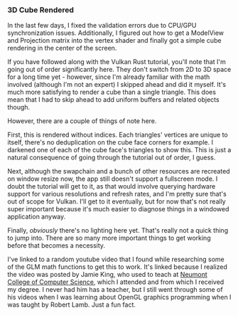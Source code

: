 ### 3D Cube Rendered

In the last few days, I fixed the validation errors due to CPU/GPU synchronization issues.
Additionally, I figured out how to get a ModelView and Projection matrix into the vertex
shader and finally got a simple cube rendering in the center of the screen.

If you have followed along with the Vulkan Rust tutorial, you'll note that I'm going out
of order significantly here. They don't switch from 2D to 3D space for a long time yet -
however, since I'm already familiar with the math involved (although I'm not an expert)
I skipped ahead and did it myself. It's much more satisfying to render a cube than a single
triangle. This does mean that I had to skip ahead to add uniform buffers and related objects
though.

However, there are a couple of things of note here.

First, this is rendered without indices. Each triangles' vertices are unique to itself,
there's no deduplication on the cube face corners for example. I darkened one of each
of the cube face's triangles to show this. This is just a natural consequence of going
through the tutorial out of order, I guess.

Next, although the swapchain and a bunch of other resources are recreated on window resize
now, the app still doesn't support a fullscreen mode. I doubt the tutorial will get to it,
as that would involve querying hardware support for various resolutions and refresh rates,
and I'm pretty sure that's out of scope for Vulkan. I'll get to it eventually, but for now
that's not really super important because it's much easier to diagnose things in a windowed
application anyway.

Finally, _obviously_ there's no lighting here yet. That's really not a quick thing to jump
into. There are so many more important things to get working before that becomes a
necessity.

I've linked to a random youtube video that I found while researching some of the GLM math
functions to get this to work. It's linked because I realized the video was posted by Jamie
King, who used to teach at [Neumont College of Computer Science][neumont], which I attended
and from which I received my degree. I never had him has a teacher, but I still went
through some of his videos when I was learning about OpenGL graphics programming when I
was taught by Robert Lamb. Just a fun fact.

[neumont]: https://www.neumont.edu/
